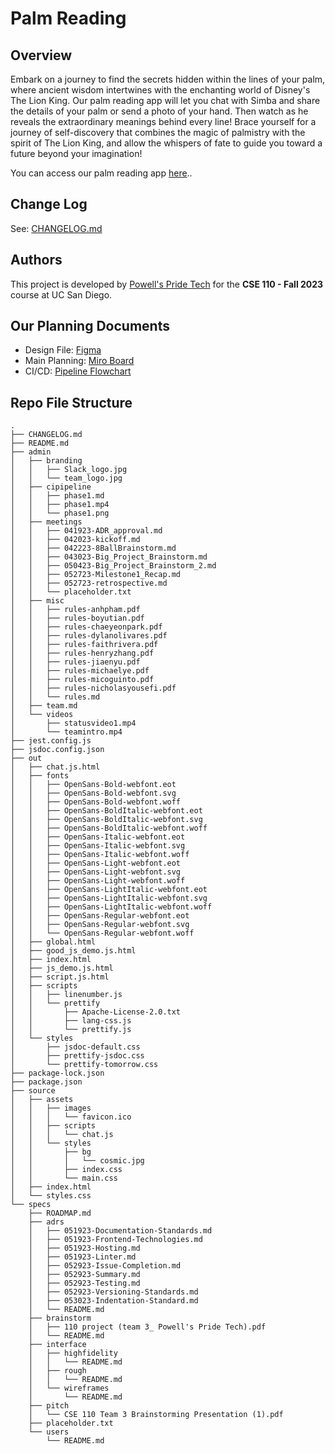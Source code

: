 # Palm Reading
## Overview

Embark on a journey to find the secrets hidden within the lines of your palm, where ancient wisdom intertwines with the enchanting world of Disney's The Lion King. Our palm reading app will let you chat with Simba and share the details of your palm or send a photo of your hand. Then watch as he reveals the extraordinary meanings behind every line! Brace yourself for a journey of self-discovery that combines the magic of palmistry with the spirit of The Lion King, and allow the whispers of fate to guide you toward a future beyond your imagination!

You can access our palm reading app [here](./source/index.html)..

## Change Log

See:
[CHANGELOG.md](./CHANGELOG.md)

## Authors

This project is developed by [Powell's Pride Tech](./admin/team.md) for the **CSE 110 - Fall 2023** course at UC San Diego.

## Our Planning Documents
- Design File: [Figma](https://www.figma.com/file/baHcz99UEOscS9AGL6Szx2/Palm-Reading?type=design&node-id=104%3A147&t=HR9pgTiOpjxXK0OA-1)
- Main Planning: [Miro Board](https://miro.com/app/board/uXjVMN1qypo=/)
- CI/CD: [Pipeline Flowchart](https://miro.com/app/board/uXjVMGkxIeA=/)

## Repo File Structure

```
.
├── CHANGELOG.md
├── README.md
├── admin
│   ├── branding
│   │   ├── Slack_logo.jpg
│   │   └── team_logo.jpg
│   ├── cipipeline
│   │   ├── phase1.md
│   │   ├── phase1.mp4
│   │   └── phase1.png
│   ├── meetings
│   │   ├── 041923-ADR_approval.md
│   │   ├── 042023-kickoff.md
│   │   ├── 042223-8BallBrainstorm.md
│   │   ├── 043023-Big_Project_Brainstorm.md
│   │   ├── 050423-Big_Project_Brainstorm_2.md
│   │   ├── 052723-Milestone1_Recap.md
│   │   ├── 052723-retrospective.md
│   │   └── placeholder.txt
│   ├── misc
│   │   ├── rules-anhpham.pdf
│   │   ├── rules-boyutian.pdf
│   │   ├── rules-chaeyeonpark.pdf
│   │   ├── rules-dylanolivares.pdf
│   │   ├── rules-faithrivera.pdf
│   │   ├── rules-henryzhang.pdf
│   │   ├── rules-jiaenyu.pdf
│   │   ├── rules-michaelye.pdf
│   │   ├── rules-micoguinto.pdf
│   │   ├── rules-nicholasyousefi.pdf
│   │   └── rules.md
│   ├── team.md
│   └── videos
│       ├── statusvideo1.mp4
│       └── teamintro.mp4
├── jest.config.js
├── jsdoc.config.json
├── out
│   ├── chat.js.html
│   ├── fonts
│   │   ├── OpenSans-Bold-webfont.eot
│   │   ├── OpenSans-Bold-webfont.svg
│   │   ├── OpenSans-Bold-webfont.woff
│   │   ├── OpenSans-BoldItalic-webfont.eot
│   │   ├── OpenSans-BoldItalic-webfont.svg
│   │   ├── OpenSans-BoldItalic-webfont.woff
│   │   ├── OpenSans-Italic-webfont.eot
│   │   ├── OpenSans-Italic-webfont.svg
│   │   ├── OpenSans-Italic-webfont.woff
│   │   ├── OpenSans-Light-webfont.eot
│   │   ├── OpenSans-Light-webfont.svg
│   │   ├── OpenSans-Light-webfont.woff
│   │   ├── OpenSans-LightItalic-webfont.eot
│   │   ├── OpenSans-LightItalic-webfont.svg
│   │   ├── OpenSans-LightItalic-webfont.woff
│   │   ├── OpenSans-Regular-webfont.eot
│   │   ├── OpenSans-Regular-webfont.svg
│   │   └── OpenSans-Regular-webfont.woff
│   ├── global.html
│   ├── good_js_demo.js.html
│   ├── index.html
│   ├── js_demo.js.html
│   ├── script.js.html
│   ├── scripts
│   │   ├── linenumber.js
│   │   └── prettify
│   │       ├── Apache-License-2.0.txt
│   │       ├── lang-css.js
│   │       └── prettify.js
│   └── styles
│       ├── jsdoc-default.css
│       ├── prettify-jsdoc.css
│       └── prettify-tomorrow.css
├── package-lock.json
├── package.json
├── source
│   ├── assets
│   │   ├── images
│   │   │   └── favicon.ico
│   │   ├── scripts
│   │   │   └── chat.js
│   │   └── styles
│   │       ├── bg
│   │       │   └── cosmic.jpg
│   │       ├── index.css
│   │       └── main.css
│   ├── index.html
│   └── styles.css
└── specs
    ├── ROADMAP.md
    ├── adrs
    │   ├── 051923-Documentation-Standards.md
    │   ├── 051923-Frontend-Technologies.md
    │   ├── 051923-Hosting.md
    │   ├── 051923-Linter.md
    │   ├── 052923-Issue-Completion.md
    │   ├── 052923-Summary.md
    │   ├── 052923-Testing.md
    │   ├── 052923-Versioning-Standards.md
    │   ├── 053023-Indentation-Standard.md
    │   └── README.md
    ├── brainstorm
    │   ├── 110 project (team 3_ Powell's Pride Tech).pdf
    │   └── README.md
    ├── interface
    │   ├── highfidelity
    │   │   └── README.md
    │   ├── rough
    │   │   └── README.md
    │   └── wireframes
    │       └── README.md
    ├── pitch
    │   └── CSE 110 Team 3 Brainstorming Presentation (1).pdf
    ├── placeholder.txt
    └── users
        └── README.md
```
